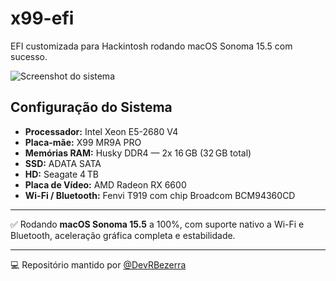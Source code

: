 # x99-efi

EFI customizada para Hackintosh rodando macOS Sonoma 15.5 com sucesso.

![Screenshot do sistema](https://github.com/DevRBezerra/x99-efi/blob/main/Screenshot%202025-06-18%20at%2017.44.45.png)

## Configuração do Sistema

- **Processador:** Intel Xeon E5-2680 V4  
- **Placa-mãe:** X99 MR9A PRO  
- **Memórias RAM:** Husky DDR4 — 2x 16 GB (32 GB total)  
- **SSD:** ADATA SATA  
- **HD:** Seagate 4 TB  
- **Placa de Vídeo:** AMD Radeon RX 6600  
- **Wi-Fi / Bluetooth:** Fenvi T919 com chip Broadcom BCM94360CD  

---

✅ Rodando **macOS Sonoma 15.5** a 100%, com suporte nativo a Wi-Fi e Bluetooth, aceleração gráfica completa e estabilidade.

---

💻 Repositório mantido por [@DevRBezerra](https://github.com/DevRBezerra)

